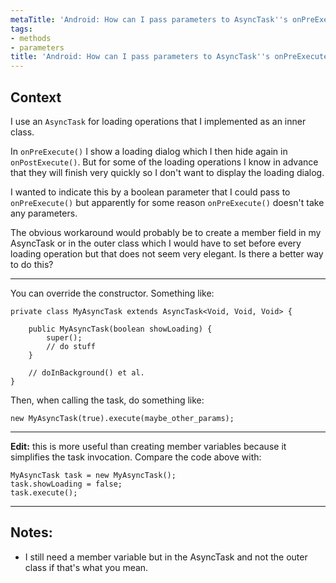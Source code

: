 ```yaml
---
metaTitle: 'Android: How can I pass parameters to AsyncTask''s onPreExecute()'
tags:
- methods
- parameters
title: 'Android: How can I pass parameters to AsyncTask''s onPreExecute()'
---
```


## Context

I use an `AsyncTask` for loading operations that I implemented as an inner class. 


In `onPreExecute()` I show a loading dialog which I then hide again in `onPostExecute()`. But for some of the loading operations I know in advance that they will finish very quickly so I don't want to display the loading dialog. 


I wanted to indicate this by a boolean parameter that I could pass to `onPreExecute()` but apparently for some reason `onPreExecute()` doesn't take any parameters.


The obvious workaround would probably be to create a member field in my AsyncTask or in the outer class which I would have to set before every loading operation but that does not seem very elegant. Is there a better way to do this?



---

You can override the constructor. Something like:



```
private class MyAsyncTask extends AsyncTask<Void, Void, Void> {

    public MyAsyncTask(boolean showLoading) {
        super();
        // do stuff
    }

    // doInBackground() et al.
}

```

Then, when calling the task, do something like:



```
new MyAsyncTask(true).execute(maybe_other_params);

```



---


**Edit:** this is more useful than creating member variables because it simplifies the task invocation. Compare the code above with:



```
MyAsyncTask task = new MyAsyncTask();
task.showLoading = false;
task.execute();

```


---

## Notes:

- I still need a member variable but in the AsyncTask and not the outer class if that's what you mean.
